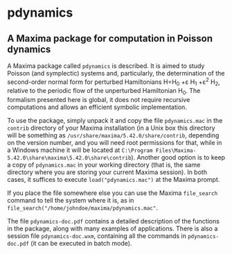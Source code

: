 # pdynamics
## A Maxima package for computation in Poisson dynamics

A Maxima package called `pdynamics` is described. It is
aimed to study Poisson (and symplectic) systems and, particularly,
the determination of the second-order normal form for perturbed
Hamiltonians H=H<sub>0</sub> +&epsilon; H<sub>1</sub> +&epsilon;<sup>2</sup> H<sub>2</sub>,
relative to the periodic flow of the unperturbed Hamiltonian H<sub>0</sub>.
The formalism presented here is global, it does
not require recursive computations and allows an efficient symbolic implementation.

To use the package, simply unpack it and copy the file `pdynamics.mac` in the
`contrib` directory of your Maxima installation (in a Unix box
this directory will be something as `/usr/share/maxima/5.42.0/share/contrib`,
 depending on the version number, and you will need root permissions for that,
while in a Windows machine it will be located at
`C:\Program Files\Maxima-5.42.0\share\maxima\5.42.0\share\contrib`).
Another good option is to keep a copy of `pdynamics.mac` in your working directory
(that is, the same directory where you are storing your current Maxima session). In both cases,
it suffices to execute `load("pdynamics.mac")` at the Maxima prompt.

If you place the file somewhere else you can use the Maxima `file_search` command to tell the system where it is,
as in `file_search("/home/johndoe/maxima/pdynamics.mac"`.

The file `pdynamics-doc.pdf` contains a detailed description of the functions in the package, along with many examples of applications. There is also a session file `pdynamics-doc.wxm`, containing all the commands in `pdynamics-doc.pdf` (it can be executed in batch mode).
